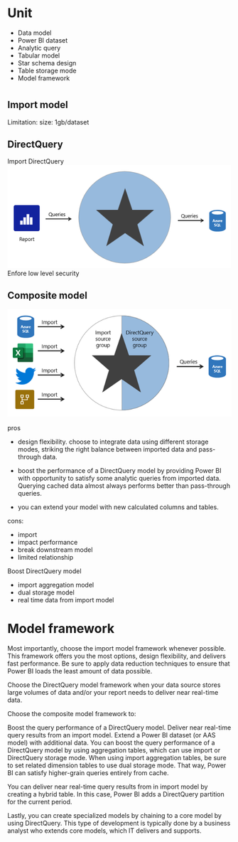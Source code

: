 # Unit 

- Data model
- Power BI dataset
- Analytic query
- Tabular model
- Star schema design
- Table storage mode
- Model framework

# 
## Import model
Limitation: 
size: 1gb/dataset


## DirectQuery
Import 
DirectQuery
![Alt text](images/pbi_image.png)
Enfore low level security

## Composite model

![Alt text](images/pbi_image-1.png)

pros
- design flexibility. choose to integrate data using different storage modes, striking the right balance between imported data and pass-through data.

- boost the performance of a DirectQuery model by providing Power BI with opportunity to satisfy some analytic queries from imported data. Querying cached data almost always performs better than pass-through queries.

- you can extend your model with new calculated columns and tables.


cons:
- import
- impact performance 
- break downstream model
- limited relationship


Boost DirectQuery model
- import aggregation model
- dual storage model
- real time data from import model

# Model framework

Most importantly, choose the import model framework whenever possible. This framework offers you the most options, design flexibility, and delivers fast performance. Be sure to apply data reduction techniques to ensure that Power BI loads the least amount of data possible.

Choose the DirectQuery model framework when your data source stores large volumes of data and/or your report needs to deliver near real-time data.

Choose the composite model framework to:

Boost the query performance of a DirectQuery model.
Deliver near real-time query results from an import model.
Extend a Power BI dataset (or AAS model) with additional data.
You can boost the query performance of a DirectQuery model by using aggregation tables, which can use import or DirectQuery storage mode. When using import aggregation tables, be sure to set related dimension tables to use dual storage mode. That way, Power BI can satisfy higher-grain queries entirely from cache.

You can deliver near real-time query results from in import model by creating a hybrid table. In this case, Power BI adds a DirectQuery partition for the current period.

Lastly, you can create specialized models by chaining to a core model by using DirectQuery. This type of development is typically done by a business analyst who extends core models, which IT delivers and supports.

